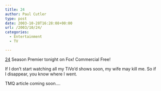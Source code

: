 ```yaml
---
title: 24
author: Paul Cutler
type: post
date: 2003-10-28T16:28:08+00:00
url: /2003/10/24/
categories:
  - Entertainment
  - TV

---
```

[24][1] Season Premier tonight on Fox! Commercial Free!

If I don&#8217;t start watching all my TiVo&#8217;d shows soon, my wife may kill me. So if I disappear, you know where I went.

TMQ article coming soon&#8230;.

 [1]: http://www.fox.com/24/